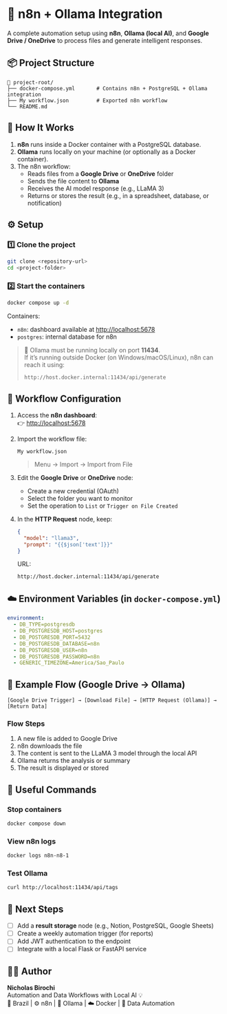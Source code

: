 # 🧠 n8n + Ollama Integration  
A complete automation setup using **n8n**, **Ollama (local AI)**, and **Google Drive / OneDrive** to process files and generate intelligent responses.

## 📦 Project Structure

```
📁 project-root/
├── docker-compose.yml       # Contains n8n + PostgreSQL + Ollama integration
├── My workflow.json         # Exported n8n workflow
└── README.md
```

## 🚀 How It Works

1. **n8n** runs inside a Docker container with a PostgreSQL database.  
2. **Ollama** runs locally on your machine (or optionally as a Docker container).  
3. The n8n workflow:
   - Reads files from a **Google Drive** or **OneDrive** folder  
   - Sends the file content to **Ollama**  
   - Receives the AI model response (e.g., LLaMA 3)  
   - Returns or stores the result (e.g., in a spreadsheet, database, or notification)

## ⚙️ Setup

### 1️⃣ Clone the project
```bash
git clone <repository-url>
cd <project-folder>
```

### 2️⃣ Start the containers
```bash
docker compose up -d
```

Containers:
- `n8n`: dashboard available at [http://localhost:5678](http://localhost:5678)
- `postgres`: internal database for n8n

> 🔸 Ollama must be running locally on port **11434**.  
> If it’s running outside Docker (on Windows/macOS/Linux), n8n can reach it using:
> ```
> http://host.docker.internal:11434/api/generate
> ```

## 🧩 Workflow Configuration

1. Access the **n8n dashboard**:  
   👉 [http://localhost:5678](http://localhost:5678)

2. Import the workflow file:
   ```
   My workflow.json
   ```
   > Menu → Import → Import from File

3. Edit the **Google Drive** or **OneDrive** node:
   - Create a new credential (OAuth)
   - Select the folder you want to monitor
   - Set the operation to `List` or `Trigger on File Created`

4. In the **HTTP Request** node, keep:
   ```json
   {
     "model": "llama3",
     "prompt": "{{$json['text']}}"
   }
   ```
   URL:  
   ```
   http://host.docker.internal:11434/api/generate
   ```

## ☁️ Environment Variables (in `docker-compose.yml`)

```yaml
environment:
  - DB_TYPE=postgresdb
  - DB_POSTGRESDB_HOST=postgres
  - DB_POSTGRESDB_PORT=5432
  - DB_POSTGRESDB_DATABASE=n8n
  - DB_POSTGRESDB_USER=n8n
  - DB_POSTGRESDB_PASSWORD=n8n
  - GENERIC_TIMEZONE=America/Sao_Paulo
```

## 🧠 Example Flow (Google Drive → Ollama)

```text
[Google Drive Trigger] → [Download File] → [HTTP Request (Ollama)] → [Return Data]
```

### Flow Steps
1. A new file is added to Google Drive  
2. n8n downloads the file  
3. The content is sent to the LLaMA 3 model through the local API  
4. Ollama returns the analysis or summary  
5. The result is displayed or stored

## 🧰 Useful Commands

### Stop containers
```bash
docker compose down
```

### View n8n logs
```bash
docker logs n8n-n8-1
```

### Test Ollama
```bash
curl http://localhost:11434/api/tags
```

## 🧩 Next Steps

- [ ] Add a **result storage** node (e.g., Notion, PostgreSQL, Google Sheets)  
- [ ] Create a weekly automation trigger (for reports)  
- [ ] Add JWT authentication to the endpoint  
- [ ] Integrate with a local Flask or FastAPI service  

## 🧑‍💻 Author
**Nicholas Birochi**  
Automation and Data Workflows with Local AI 💡  
📍 Brazil | ⚙️ n8n | 🧠 Ollama | ☁️ Docker | 🔗 Data Automation